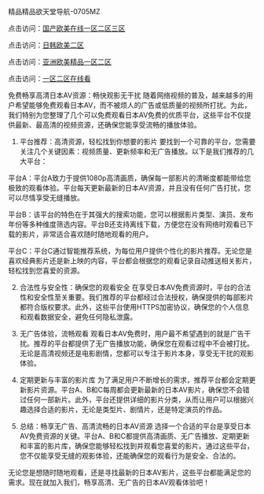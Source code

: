 
精品精品欲天堂导航-0705MZ

点击访问：<a href="https://heiliaoxwd5i8.pages.dev">国产欧美在线一区二区三区</a>

点击访问：<a href="https://heiliaowt0d7p.pages.dev">日韩欧美二区</a>

点击访问：<a href="https://heiliaoga6s9v.pages.dev">亚洲欧美精品一区二区</a>

点击访问：<a href="https://heiliaoow5kzm.pages.dev">一区二区在线看</a>




免费畅享高清日本AV资源：畅快观影无干扰
随着网络视频的普及，越来越多的用户希望能够免费观看日本AV，而不被烦人的广告或低质量的视频所打扰。为此，我们特别为您整理了几个可以免费观看日本AV免费的优质平台，这些平台不仅提供最新、最高清的视频资源，还确保您能享受流畅的播放体验。

1. 平台推荐：高清资源，轻松找到你想要的影片
要找到一个可靠的平台，您需要关注几个关键因素：视频质量、更新频率和无广告播放。以下是我们推荐的几大平台：

平台A：平台A致力于提供1080p高清画质，确保每一部影片的清晰度都能带给您极致的观看体验。平台每天更新最新的日本AV资源，并且没有任何广告打扰，您可以尽情享受无缝播放。

平台B：该平台的特色在于其强大的搜索功能，您可以根据影片类型、演员、发布年份等多种维度筛选内容。平台B还支持离线下载，方便您在没有网络时观看已下载的影片，非常适合喜欢随时随地观看的用户。

平台C：平台C通过智能推荐系统，为每位用户提供个性化的影片推荐。无论您是喜欢经典影片还是新上映的内容，平台都会根据您的观看记录自动推送相关影片，轻松找到您喜爱的资源。

2. 合法性与安全性：确保您的观看安全
在享受日本AV免费资源时，平台的合法性和安全性至关重要。我们推荐的平台都经过合法授权，确保提供的每部影片都符合版权要求。此外，这些平台使用HTTPS加密协议，确保您的个人信息和观看数据安全，避免任何隐私泄露。

3. 无广告体验，流畅观看
观看日本AV免费时，用户最不希望遇到的就是广告干扰。推荐的平台都提供了无广告播放功能，确保您在观看过程中不会被打扰。无论是高清视频还是电影剧情，您都可以专注于影片本身，享受无干扰的观影体验。

4. 定期更新与丰富的影片库
为了满足用户不断增长的需求，推荐平台都会定期更新影片资源。平台A、B和C每周都会更新最新的日本AV影片，确保您不会错过任何一部新片。此外，平台还提供详细的影片分类，从而让用户可以根据兴趣选择合适的影片，无论是类型片、剧情片，还是特定演员的作品。

5. 总结：畅享无广告、高清流畅的日本AV资源
选择一个合适的平台是享受日本AV免费资源的关键。平台A、B和C都提供高清画质、无广告播放、定期更新和丰富的影片库，确保您能够轻松找到并观看您喜爱的影片。通过这些平台，您不仅能享受无缝的观影体验，还能确保您的观看行为是安全、合法的。

无论您是想随时随地观看，还是寻找最新的日本AV影片，这些平台都能满足您的需求。现在就加入我们，畅享高清、无广告的日本AV观看体验吧！





<span style="display:none;">[Canonical link]( https://github.com/haha20250709/654519 ）</span>
